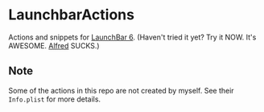 LaunchbarActions
==========

Actions and snippets for [LaunchBar 6](https://www.obdev.at/products/launchbar/index.html).
(Haven't tried it yet? Try it NOW. It's AWESOME. [Alfred](https://www.alfredapp.com) SUCKS.)

Note
----------
Some of the actions in this repo are not created by myself. See their `Info.plist` for more details.
